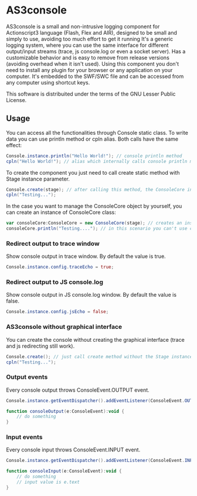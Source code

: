 # AS3console
AS3console is a small and non-intrusive logging component for Actionscript3 language (Flash, Flex and AIR), designed to be small and simply to use, avoiding too much effort to get it running
It's a generic logging system, where you can use the same interface for different output/input streams (trace, js console.log or even a socket server).
Has a customizable behavior and is easy to remove from release versions (avoiding overhead when it isn't used).
Using this component you don't need to install any plugin for your browser or any application on your computer.
It's embedded to the SWF/SWC file and can be accessed from any computer using shortcut keys.

This software is distribuited under the terms of the GNU Lesser Public License.

## Usage
You can access all the functionalities through Console static class.
To write data you can use println method or cpln alias. Both calls have the same effect:
```actionscript
Console.instance.println("Hello World!"); // console println method
cpln("Hello World!"); // alias which internally calls console println method
```
To create the component you just need to call create static method with Stage instance parameter. 
```actionscript
Console.create(stage); // after calling this method, the ConsoleCore instance is created and may be accessed through Console.instance.
cpln("Testing...");
```
In the case you want to manage the ConsoleCore object by yourself, you can create an instance of ConsoleCore class:
```actionscript
var consoleCore:ConsoleCore = new ConsoleCore(stage); // creates an instance of ConsoleCore, but doesn't store in Console static class.
consoleCore.println("Testing...."); // in this scenario you can't use cpln function, because it's tied to Console static class.
```

### Redirect output to trace window
Show console output in trace window. By default the value is true.
```actionscript
Console.instance.config.traceEcho = true;
```

### Redirect output to JS console.log
Show console output in JS console.log window. By default the value is false.
```actionscript
Console.instance.config.jsEcho = false;
```

### AS3console without graphical interface
You can create the console without creating the graphical interface (trace and js redirecting still work).
```actionscript
Console.create(); // just call create method without the Stage instance.
cpln("Testing...");
```

### Output events
Every console output throws ConsoleEvent.OUTPUT event.
```actionscript
Console.instance.getEventDispatcher().addEventListener(ConsoleEvent.OUTPUT, consoleOutput);

function consoleOutput(e:ConsoleEvent):void {
	// do something
}
```

### Input events
Every console input throws ConsoleEvent.INPUT event.
```actionscript
Console.instance.getEventDispatcher().addEventListener(ConsoleEvent.INPUT, consoleInput);

function consoleInput(e:ConsoleEvent):void {
	// do something
	// input value is e.text
}
```